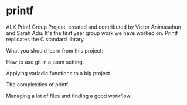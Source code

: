 # printf
ALX Printf Group Project, created and contributed by Victor Animasahun and Sarah Adu.
It's the first year group work we have worked on. Printf replicates the C standard library.

What you should learn from this project:

How to use git in a team setting.

Applying variadic functions to a big project.

The complexities of printf.

Managing a lot of files and finding a good workflow.
